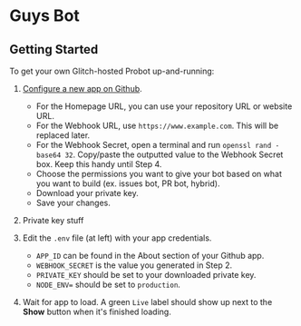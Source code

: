 Guys Bot
=========================

## Getting Started

To get your own Glitch-hosted Probot up-and-running:

1. [Configure a new app on Github](https://github.com/settings/apps/new).
    - For the Homepage URL, you can use your repository URL or website URL. 
    - For the Webhook URL, use `https://www.example.com`. This will be replaced     later.
    - For the Webhook Secret, open a terminal and run `openssl rand -base64 32`. Copy/paste the outputted value to the Webhook Secret box. Keep this handy
    until Step 4.
    - Choose the permissions you want to give your bot based on what you want to build (ex. issues bot, PR bot, hybrid).
    - Download your private key.
    - Save your changes.

2. Private key stuff

3. Edit the `.env` file (at left) with your app credentials. 
    - `APP_ID` can be found in the About section of your Github app.
    - `WEBHOOK_SECRET` is the value you generated in Step 2.
    - `PRIVATE_KEY` should be set to your downloaded private key. 
    - `NODE_ENV=` should be set to `production`. 

4. Wait for app to load. A green `Live` label should show up next to the **Show** button when it's finished loading.
